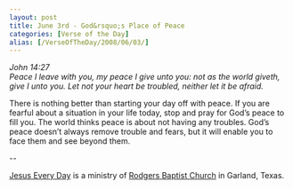 ```yaml
---
layout: post
title: June 3rd - God&rsquo;s Place of Peace
categories: [Verse of the Day]
alias: [/VerseOfTheDay/2008/06/03/]
---
```


_John 14:27  
Peace I leave with you, my peace I give unto you: not as the world
giveth, give I unto you. Let not your heart be troubled, neither let
it be afraid._

There is nothing better than starting your day off with peace. If
you are fearful about a situation in your life today, stop and pray
for God&rsquo;s peace to fill you. The world thinks peace is about
not having any troubles. God&rsquo;s peace doesn&rsquo;t always
remove trouble and fears, but it will enable you to face them and see
beyond them.

 --

<a href=http://jesuseveryday.net>Jesus Every Day</a> is a ministry of <a href=http://rodgersbaptist.net>Rodgers Baptist Church</a> in Garland, Texas.
